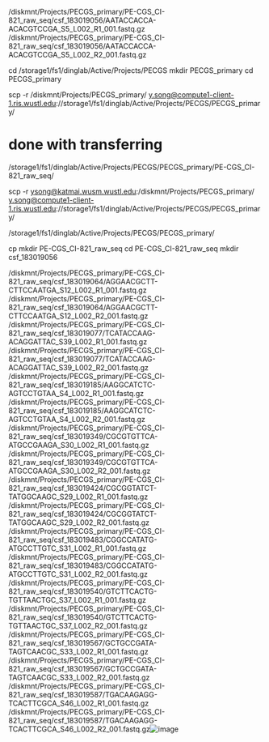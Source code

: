 /diskmnt/Projects/PECGS_primary/PE-CGS_CI-821_raw_seq/csf_183019056/AATACCACCA-ACACGTCCGA_S5_L002_R1_001.fastq.gz
/diskmnt/Projects/PECGS_primary/PE-CGS_CI-821_raw_seq/csf_183019056/AATACCACCA-ACACGTCCGA_S5_L002_R2_001.fastq.gz

cd /storage1/fs1/dinglab/Active/Projects/PECGS
mkdir PECGS_primary
cd PECGS_primary

scp -r /diskmnt/Projects/PECGS_primary/ y.song@compute1-client-1.ris.wustl.edu://storage1/fs1/dinglab/Active/Projects/PECGS/PECGS_primary/

# done with transferring
/storage1/fs1/dinglab/Active/Projects/PECGS/PECGS_primary/PE-CGS_CI-821_raw_seq/

scp -r ysong@katmai.wusm.wustl.edu:/diskmnt/Projects/PECGS_primary/ y.song@compute1-client-1.ris.wustl.edu://storage1/fs1/dinglab/Active/Projects/PECGS/PECGS_primary/



/storage1/fs1/dinglab/Active/Projects/PECGS/PECGS_primary/

cp 
mkdir PE-CGS_CI-821_raw_seq
cd PE-CGS_CI-821_raw_seq 
mkdir csf_183019056


/diskmnt/Projects/PECGS_primary/PE-CGS_CI-821_raw_seq/csf_183019064/AGGAACGCTT-CTTCCAATGA_S12_L002_R1_001.fastq.gz
/diskmnt/Projects/PECGS_primary/PE-CGS_CI-821_raw_seq/csf_183019064/AGGAACGCTT-CTTCCAATGA_S12_L002_R2_001.fastq.gz
/diskmnt/Projects/PECGS_primary/PE-CGS_CI-821_raw_seq/csf_183019077/TCATACCAAG-ACAGGATTAC_S39_L002_R1_001.fastq.gz
/diskmnt/Projects/PECGS_primary/PE-CGS_CI-821_raw_seq/csf_183019077/TCATACCAAG-ACAGGATTAC_S39_L002_R2_001.fastq.gz
/diskmnt/Projects/PECGS_primary/PE-CGS_CI-821_raw_seq/csf_183019185/AAGGCATCTC-AGTCCTGTAA_S4_L002_R1_001.fastq.gz
/diskmnt/Projects/PECGS_primary/PE-CGS_CI-821_raw_seq/csf_183019185/AAGGCATCTC-AGTCCTGTAA_S4_L002_R2_001.fastq.gz
/diskmnt/Projects/PECGS_primary/PE-CGS_CI-821_raw_seq/csf_183019349/CGCGTGTTCA-ATGCCGAAGA_S30_L002_R1_001.fastq.gz
/diskmnt/Projects/PECGS_primary/PE-CGS_CI-821_raw_seq/csf_183019349/CGCGTGTTCA-ATGCCGAAGA_S30_L002_R2_001.fastq.gz
/diskmnt/Projects/PECGS_primary/PE-CGS_CI-821_raw_seq/csf_183019424/CGCGGTATCT-TATGGCAAGC_S29_L002_R1_001.fastq.gz
/diskmnt/Projects/PECGS_primary/PE-CGS_CI-821_raw_seq/csf_183019424/CGCGGTATCT-TATGGCAAGC_S29_L002_R2_001.fastq.gz
/diskmnt/Projects/PECGS_primary/PE-CGS_CI-821_raw_seq/csf_183019483/CGGCCATATG-ATGCCTTGTC_S31_L002_R1_001.fastq.gz
/diskmnt/Projects/PECGS_primary/PE-CGS_CI-821_raw_seq/csf_183019483/CGGCCATATG-ATGCCTTGTC_S31_L002_R2_001.fastq.gz
/diskmnt/Projects/PECGS_primary/PE-CGS_CI-821_raw_seq/csf_183019540/GTCTTCACTG-TGTTAACTGC_S37_L002_R1_001.fastq.gz
/diskmnt/Projects/PECGS_primary/PE-CGS_CI-821_raw_seq/csf_183019540/GTCTTCACTG-TGTTAACTGC_S37_L002_R2_001.fastq.gz
/diskmnt/Projects/PECGS_primary/PE-CGS_CI-821_raw_seq/csf_183019567/GCTGCCGATA-TAGTCAACGC_S33_L002_R1_001.fastq.gz
/diskmnt/Projects/PECGS_primary/PE-CGS_CI-821_raw_seq/csf_183019567/GCTGCCGATA-TAGTCAACGC_S33_L002_R2_001.fastq.gz
/diskmnt/Projects/PECGS_primary/PE-CGS_CI-821_raw_seq/csf_183019587/TGACAAGAGG-TCACTTCGCA_S46_L002_R1_001.fastq.gz
/diskmnt/Projects/PECGS_primary/PE-CGS_CI-821_raw_seq/csf_183019587/TGACAAGAGG-TCACTTCGCA_S46_L002_R2_001.fastq.gz![image](https://user-images.githubusercontent.com/80489022/212438774-3b81121a-e213-4bfa-a2c4-ed064bff3e6b.png)
